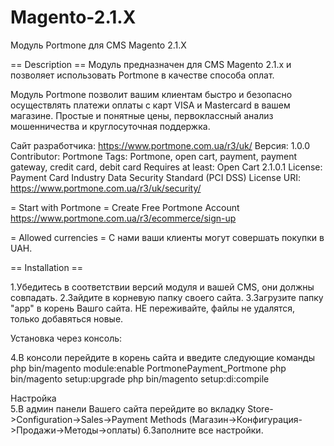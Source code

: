 # Magento-2.1.X
Модуль Portmone для CMS Magento 2.1.X

== Description == 
Модуль предназначен для CMS Magento 2.1.x и позволяет использовать Portmone в качестве способа оплат.

Модуль Portmone позволит вашим клиентам быстро и безопасно осуществлять платежи оплаты с карт VISA и Masterсard в вашем магазине. Простые и понятные цены, первоклассный анализ мошенничества и круглосуточная поддержка.

Сайт разработчикa: https://www.portmone.com.ua/r3/uk/
Версия: 1.0.0
Contributor: Portmone Tags: Portmone, open cart, payment, payment gateway, credit card, debit card Requires at least: Open Сart 2.1.0.1 License: Payment Card Industry Data Security Standard (PCI DSS) License URI: https://www.portmone.com.ua/r3/uk/security/

= Start with Portmone = 
Create Free Portmone Account https://www.portmone.com.ua/r3/ecommerce/sign-up

= Allowed currencies = 
С нами ваши клиенты могут совершать покупки в UAH.

== Installation ==

1.Убедитесь в соответствии версий модуля и вашей CMS, они должны совпадать.
2.Зайдите в корневую папку своего сайта.
3.Загрузите папку "app" в корень Вашго сайта. НЕ переживайте, файлы не удалятся, только добавяться новые.

Установка через консоль: 

4.В консоли перейдите в корень сайта и введите следующие команды
	php bin/magento module:enable PortmonePayment_Portmone
	php bin/magento setup:upgrade
	php bin/magento setup:di:compile

Настройка	
5.В админ панели Вашего сайта перейдите во вкладку Store->Configuration->Sales->Payment Methods (Магазин->Конфигурация->Продажи->Методы->оплаты)
6.Заполните все настройки. 

